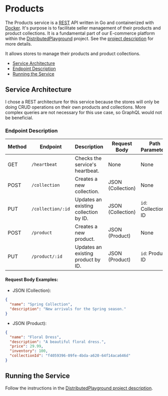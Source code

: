# Products
The Products service is a [REST](https://ics.uci.edu/~fielding/pubs/dissertation/rest_arch_style.htm) API written in Go and containerized with [Docker](https://www.docker.com/). It's purpose is to facilitate seller management of their products and product collections.
It is a fundamental part of our E-commerce platform within the [DistributedPlayground](https://github.com/DistributedPlayground) project. See the [project description](https://github.com/DistributedPlayground/project-description) for more details.


It allows stores to manage their products and product collections.

- [Service Architecture](#service-architecture)
- [Endpoint Description](#endpoint-description)
- [Running the Service](#running-the-service)

## Service Architecture
I chose a REST architecture for this service because the stores will only be doing CRUD operations on their own products and collections. More complex queries are not necessary for this use case, so GraphQL would not be beneficial. 

### Endpoint Description
| Method | Endpoint        | Description                                              | Request Body       | Path Parameters | 
|--------|-----------------|----------------------------------------------------------|--------------------|-----------------|
| GET    | `/heartbeat`    | Checks the service's heartbeat.                          | None               | None            |
| POST   | `/collection`   | Creates a new collection.                                | JSON (Collection)  | None            |
| PUT    | `/collection/:id` | Updates an existing collection by ID.                   | JSON (Collection)  | `id`: Collection ID |
| POST   | `/product`      | Creates a new product.                                   | JSON (Product)     | None            |
| PUT    | `/product/:id`  | Updates an existing product by ID.                        | JSON (Product)     | `id`: Product ID    |


#### Request Body Examples:

- JSON (Collection):
```json
{
  "name": "Spring Collection",
  "description": "New arrivals for the Spring season."
}
```

- JSON (Product):
```json
{
  "name": "Floral Dress",
  "description": "A beautiful floral dress.",
  "price": 29.99,
  "inventory": 100,
  "collectionId": "f4059396-09fe-4bda-a620-64f14aca646d"
}
```

## Running the Service
Follow the instructions in the [DistributedPlayground project description](https://github.com/DistributedPlayground/project-description).